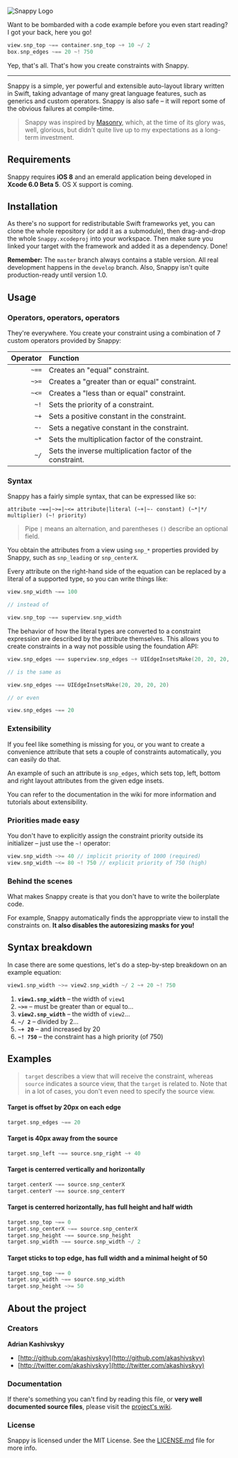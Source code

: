 ![Snappy Logo](http://cl.ly/image/340k2D3v332V/snappy.png)

Want to be bombarded with a code example before you even start reading? I got your back, here you go!

```swift
view.snp_top ~== container.snp_top ~+ 10 ~/ 2
box.snp_edges ~== 20 ~! 750
```

Yep, that's all. That's how you create constraints with Snappy.

---

Snappy is a simple, yer powerful and extensible auto-layout library written in Swift, taking advantage of many great language features, such as generics and custom operators. Snappy is also safe – it will report some of the obvious failures at compile-time.

> Snappy was inspired by [Masonry](http://github.com/masonry/masonry), which, at the time of its glory was, well, glorious, but didn't quite live up to my expectations as a long-term investment.

## Requirements

Snappy requires **iOS 8** and an emerald application being developed in **Xcode 6.0 Beta 5**. OS X support is coming.

## Installation

As there's no support for redistributable Swift frameworks yet, you can clone the whole repository (or add it as a submodule), then drag-and-drop the whole `Snappy.xcodeproj` into your workspace. Then make sure you linked your target with the framework and added it as a dependency. Done!

**Remember:** The `master` branch always contains a stable version. All real development happens in the `develop` branch. Also, Snappy isn't quite production-ready until version 1.0.

## Usage

### Operators, operators, operators

They're everywhere. You create your constraint using a combination of 7 custom operators provided by Snappy:

Operator | Function
--------:|:--------
   `~==` | Creates an "equal" constraint.
   `~>=` | Creates a "greater than or equal" constraint.
   `~<=` | Creates a "less than or equal" constraint.
    `~!` | Sets the priority of a constraint.
    `~+` | Sets a positive constant in the constraint.
    `~-` | Sets a negative constant in the constraint.
    `~*` | Sets the multiplication factor of the constraint.
    `~/` | Sets the inverse multiplication factor of the constraint.

### Syntax

Snappy has a fairly simple syntax, that can be expressed like so:

```none
attribute ~==|~>=|~<= attribute|literal (~+|~- constant) (~*|*/ multiplier) (~! priority)
```

> Pipe `|` means an alternation, and parentheses `()` describe an optional field.

You obtain the attributes from a view using `snp_*` properties provided by Snappy, such as `snp_leading` or `snp_centerX`.

Every attribute on the right-hand side of the equation can be replaced by a literal of a supported type, so you can write things like:

```swift
view.snp_width ~== 100

// instead of

view.snp_top ~== superview.snp_width
```

The behavior of how the literal types are converted to a constraint expression are described by the attribute themselves. This allows you to create constraints in a way not possible using the foundation API:

```swift
view.snp_edges ~== superview.snp_edges ~+ UIEdgeInsetsMake(20, 20, 20, 20)

// is the same as

view.snp_edges ~== UIEdgeInsetsMake(20, 20, 20, 20)

// or even

view.snp_edges ~== 20
```

### Extensibility

If you feel like something is missing for you, or you want to create a convenience attribute that sets a couple of constraints automatically, you can easily do that.

An example of such an attribute is `snp_edges`, which sets top, left, bottom and right layout attributes from the given edge insets.

You can refer to the documentation in the wiki for more information and tutorials about extensibility.

### Priorities made easy

You don't have to explicitly assign the constraint priority outside its initializer – just use the `~!` operator:

```swift
view.snp_width ~>= 40 // implicit priority of 1000 (required)
view.snp_width ~<= 80 ~! 750 // explicit priority of 750 (high)
```

### Behind the scenes

What makes Snappy create is that you don't have to write the boilerplate code.

For example, Snappy automatically finds the approppriate view to install the constraints on. **It also disables the autoresizing masks for you!**

## Syntax breakdown

In case there are some questions, let's do a step-by-step breakdown on an example equation:

```swift
view1.snp_width ~>= view2.snp_width ~/ 2 ~+ 20 ~! 750
```

1. **`view1.snp_width`** – the width of `view1`
2. **`~>=`** – must be greater than or equal to...
3. **`view2.snp_width`** – the width of `view2`...
4. **`~/ 2`** – divided by 2...
5. **`~+ 20`** – and increased by 20
6. **`~! 750`** – the constraint has a high priority (of 750)

## Examples

> `target` describes a view that will receive the constraint, whereas `source` indicates a source view, that the `target` is related to. Note that in a lot of cases, you don't even need to specify the source view.

#### Target is offset by 20px on each edge

```swift
target.snp_edges ~== 20
```

#### Target is 40px away from the source

```swift
target.snp_left ~== source.snp_right ~+ 40
```

#### Target is centerred vertically and horizontally

```swift
target.centerX ~== source.snp_centerX
target.centerY ~== source.snp_centerY
```

#### Target is centerred horizontally, has full height and half width

```swift
target.snp_top ~== 0
target.snp_centerX ~== source.snp_centerX
target.snp_height ~== source.snp_height
target.snp_width ~== source.snp_width ~/ 2
```

#### Target sticks to top edge, has full width and a minimal height of 50

```swift
target.snp_top ~== 0
target.snp_width ~== source.snp_width
target.snp_height ~>= 50
```

## About the project

### Creators

**Adrian Kashivskyy**

- [http://github.com/akashivskyy](http://github.com/akashivskyy)
- [http://twitter.com/akashivskyy](http://twitter.com/akashivskyy)

### Documentation

If there's something you can't find by reading this file, or **very well documented source files**, please visit the [project's wiki](http://github.com/akashivskyy/snappy/wiki).

### License

Snappy is licensed under the MIT License. See the [LICENSE.md](LICENSE.md) file for more info.
